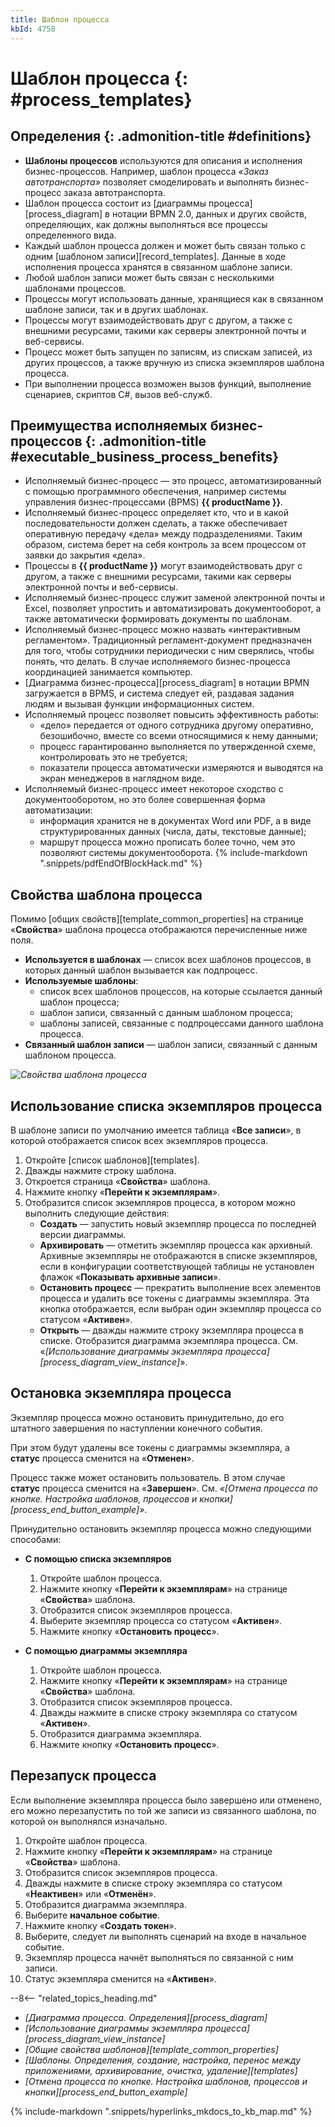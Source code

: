 ```yaml
---
title: Шаблон процесса
kbId: 4758
---
```


# Шаблон процесса {: #process_templates}

<div class="admonition question" markdown="block">

## Определения {: .admonition-title #definitions}

- **Шаблоны процессов** используются для описания и исполнения бизнес-процессов. Например, шаблон процесса _«Заказ автотранспорта»_ позволяет смоделировать и выполнять бизнес-процесс заказа автотранспорта.
- Шаблон процесса состоит из [диаграммы процесса][process_diagram] в нотации BPMN 2.0, данных и других свойств, определяющих, как должны выполняться все процессы определенного вида.
- Каждый шаблон процесса должен и может быть связан только с одним [шаблоном записи][record_templates]. Данные в ходе исполнения процесса хранятся в связанном шаблоне записи.
- Любой шаблон записи может быть связан с несколькими шаблонами процессов.
- Процессы могут использовать данные, хранящиеся как в связанном шаблоне записи, так и в других шаблонах.
- Процессы могут взаимодействовать друг с другом, а также с внешними ресурсами, такими как серверы электронной почты и веб-сервисы.
- Процесс может быть запущен по записям, из спискам записей, из других процессов, а также вручную из списка экземпляров шаблона процесса.
- При выполнении процесса возможен вызов функций, выполнение сценариев, скриптов C#, вызов веб-служб.

</div>

<div class="admonition warning" markdown="block">

## Преимущества исполняемых бизнес-процессов {: .admonition-title #executable_business_process_benefits}

<!--process-definitions-start-->
- Исполняемый бизнес-процесс — это процесс, автоматизированный с помощью программного обеспечения, например системы управления бизнес-процессами (BPMS) **{{ productName }}**.
- Исполняемый бизнес-процесс определяет кто, что и в какой последовательности должен сделать, а также обеспечивает оперативную передачу «дела» между подразделениями. Таким образом, система берет на себя контроль за всем процессом от заявки до закрытия «дела».
- Процессы в **{{ productName }}** могут взаимодействовать друг с другом, а также с внешними ресурсами, такими как серверы электронной почты и веб-сервисы.
- Исполняемый бизнес-процесс служит заменой электронной почты и Excel, позволяет упростить и автоматизировать документооборот, а также автоматически формировать документы по шаблонам.
- Исполняемый бизнес-процесс можно назвать «интерактивным регламентом». Традиционный регламент-документ предназначен для того, чтобы сотрудники периодически с ним сверялись, чтобы понять, что делать. В случае исполняемого бизнес-процесса координацией занимается компьютер.
- [Диаграмма бизнес-процесса][process_diagram] в нотации BPMN загружается в BPMS, и система следует ей, раздавая задания людям и вызывая функции информационных систем.
- Исполняемый процесс позволяет повысить эффективность работы:
    - «дело» передается от одного сотрудника другому оперативно, безошибочно, вместе со всеми относящимися к нему данными;
    - процесс гарантированно выполняется по утвержденной схеме, контролировать это не требуется;
    - показатели процесса автоматически измеряются и выводятся на экран менеджеров в наглядном виде.
- Исполняемый бизнес-процесс имеет некоторое сходство с документооборотом, но это более совершенная форма автоматизации:
    - информация хранится не в документах Word или PDF, а в виде структурированных данных (числа, даты, текстовые данные);
    - маршрут процесса можно прописать более точно, чем это позволяют системы документооборота.
{% include-markdown ".snippets/pdfEndOfBlockHack.md" %}
<!--process-definitions-end-->
</div>

## Свойства шаблона процесса

Помимо [общих свойств][template_common_properties] на странице «**Свойства**» шаблона процесса отображаются перечисленные ниже поля.

- **Используется в шаблонах** — список всех шаблонов процессов, в которых данный шаблон вызывается как подпроцесс.
- **Используемые шаблоны**:
    - список всех шаблонов процессов, на которые ссылается данный шаблон процесса;
    - шаблон записи, связанный с данным шаблоном процесса;
    - шаблоны записей, связанные с подпроцессами данного шаблона процесса.
- **Связанный шаблон записи** — шаблон записи, связанный с данным шаблоном процесса.

_![Свойства шаблона процесса](process_templates_properties.png)_

## Использование списка экземпляров процесса

В шаблоне записи по умолчанию имеется таблица «**Все записи**», в которой отображается список всех экземпляров процесса.

1. Откройте [список шаблонов][templates].
2. Дважды нажмите строку шаблона.
3. Откроется страница «**Свойства**» шаблона.
4. Нажмите кнопку «**Перейти к экземплярам**».
5. Отобразится список экземпляров процесса, в котором можно выполнить следующие действия:
    - **Создать** — запустить новый экземпляр процесса по последней версии диаграммы.
    - **Архивировать** — отметить экземпляр процесса как архивный. Архивные экземпляры не отображаются в списке экземпляров, если в конфигурации соответствующей таблицы не установлен флажок «**Показывать архивные записи**».
    - **Остановить процесс** — прекратить выполнение всех элементов процесса и удалить все токены с диаграммы экземпляра. Эта кнопка отображается, если выбран один экземпляр процесса со статусом «**Активен**».
    - **Открыть** — дважды нажмите строку экземпляра процесса в списке. Отобразится диаграмма экземпляра процесса. См. «_[Использование диаграммы экземпляра процесса][process_diagram_view_instance]_».

## Остановка экземпляра процесса

Экземпляр процесса можно остановить принудительно, до его штатного завершения по наступлении конечного события.

При этом будут удалены все токены с диаграммы экземпляра, а **статус** процесса сменится на «**Отменен**».

Процесс также может остановить пользователь. В этом случае **статус** процесса сменится на «**Завершен**». См. _«[Отмена процесса по кнопке. Настройка шаблонов, процессов и кнопки][process_end_button_example]»_.

Принудительно остановить экземпляр процесса можно следующими способами:

- **С помощью списка экземпляров**

    1. Откройте шаблон процесса.
    2. Нажмите кнопку «**Перейти к экземплярам**» на странице «**Свойства**» шаблона.
    3. Отобразится список экземпляров процесса.
    4. Выберите экземпляр процесса со статусом «**Активен**».
    5. Нажмите кнопку «**Остановить процесс**».

- **С помощью диаграммы экземпляра**

    1. Откройте шаблон процесса.
    2. Нажмите кнопку «**Перейти к экземплярам**» на странице «**Свойства**» шаблона.
    3. Отобразится список экземпляров процесса.
    4. Дважды нажмите в списке строку экземпляра со статусом «**Активен**».
    5. Отобразится диаграмма экземпляра.
    6. Нажмите кнопку «**Остановить процесс**».

## Перезапуск процесса

Если выполнение экземпляра процесса было завершено или отменено, его можно перезапустить по той же записи из связанного шаблона, по которой он выполнялся изначально.

1. Откройте шаблон процесса.
2. Нажмите кнопку «**Перейти к экземплярам**» на странице «**Свойства**» шаблона.
3. Отобразится список экземпляров процесса.
4. Дважды нажмите в списке строку экземпляра со статусом «**Неактивен**» или «**Отменён**».
5. Отобразится диаграмма экземпляра.
6. Выберите **начальное событие**.
7. Нажмите кнопку «**Создать токен**».
8. Выберите, следует ли выполнять сценарий на входе в начальное событие.
9. Экземпляр процесса начнёт выполняться по связанной с ним записи.
10. Статус экземпляра сменится на «**Активен**».

<div class="relatedTopics" markdown="block">

--8<-- "related_topics_heading.md"

- _[Диаграмма процесса. Определения][process_diagram]_
- _[Использование диаграммы экземпляра процесса][process_diagram_view_instance]_
- _[Общие свойства шаблонов][template_common_properties]_
- _[Шаблоны. Определения, создание, настройка, перенос между приложениями, архивирование, очистка, удаление][templates]_
- _[Отмена процесса по кнопке. Настройка шаблонов, процессов и кнопки][process_end_button_example]_

</div>

{% include-markdown ".snippets/hyperlinks_mkdocs_to_kb_map.md" %}
